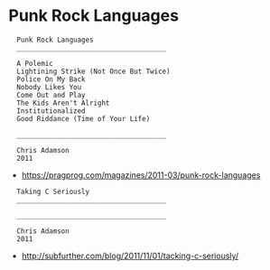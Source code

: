 
# Punk Rock Languages

```
  Punk Rock Languages
  _____________________________________

  A Polemic
  Lightining Strike (Not Once But Twice)
  Police On My Back
  Nobody Likes You
  Come Out and Play
  The Kids Aren't Alright
  Institutionalized
  Good Riddance (Time of Your Life)

  _____________________________________

  Chris Adamson
  2011

```
- https://pragprog.com/magazines/2011-03/punk-rock-languages

```
  Taking C Seriously
  _____________________________________

  _____________________________________

  Chris Adamson
  2011
```
- http://subfurther.com/blog/2011/11/01/tacking-c-seriously/


